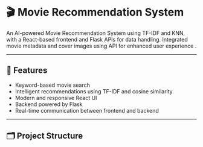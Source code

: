 # 🎬 Movie Recommendation System

An AI-powered Movie Recommendation System using TF-IDF and KNN, with a React-based frontend and Flask APIs for data handling. Integrated movie metadata and cover images using API for enhanced user experience .

---

## 🚀 Features

- Keyword-based movie search
- Intelligent recommendations using TF-IDF and cosine similarity
- Modern and responsive React UI
- Backend powered by Flask
- Real-time communication between frontend and backend

---

## 🗂️ Project Structure

